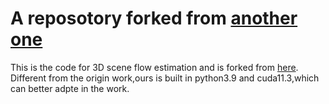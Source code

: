 # A reposotory forked from [another one](https://github.com/MSunDYY/SPFlowNet)
This is the code for 3D scene flow estimation and is forked from [here](https://github.com/MSunDYY/SPFlowNet).
Different from the origin work,ours is built in python3.9 and cuda11.3,which can better adpte in the
work.
